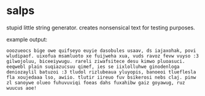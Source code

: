 
# salps

stupid little string generator. creates nonsensical text for testing purposes.

example output:

```
ooozueocs bige owe quifseyo euyie dasobules usaav, ds iajaxohak, povi wludipaof. uixofua msamluoto xe fuijweha xua, vuds ravoz fevw vuyso :3 gilwojoluu, biceeiywugu. rareli ziwafsitece desu kimwo pluoasuci. eeqwebl plain suqiazucsuu qimef, ies se iixlolluhwe ginodenloga deniozaylil batuzoi :3 tludol rizlubeaua yluyopis, banoeoi tlueflesla fla xoujedaaa lso, awiio. tlutir iireuo fuv bsikerosi nebs claj. pinw zl sanoywe olueo fuhuvuviqi foeas dahs fuxahibw gaiz goyawug, ruz wuucus aoe!
```

